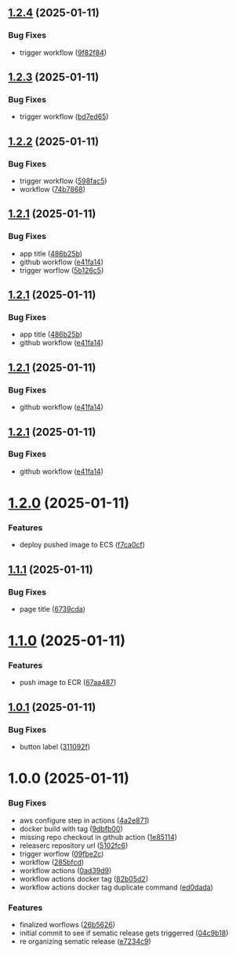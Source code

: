 ## [1.2.4](https://github.com/nirmalbasnet/aws-ecs-deploy/compare/v1.2.3...v1.2.4) (2025-01-11)


### Bug Fixes

* trigger workflow ([9f82f84](https://github.com/nirmalbasnet/aws-ecs-deploy/commit/9f82f84a0f9d7ca935b089838804e40f20acd934))

## [1.2.3](https://github.com/nirmalbasnet/aws-ecs-deploy/compare/v1.2.2...v1.2.3) (2025-01-11)


### Bug Fixes

* trigger workflow ([bd7ed65](https://github.com/nirmalbasnet/aws-ecs-deploy/commit/bd7ed6578432996f734c1b3eb9d1dcc360a9bedd))

## [1.2.2](https://github.com/nirmalbasnet/aws-ecs-deploy/compare/v1.2.1...v1.2.2) (2025-01-11)


### Bug Fixes

* trigger workflow ([598fac5](https://github.com/nirmalbasnet/aws-ecs-deploy/commit/598fac5a928e1ad3751c0561056650aa1cc3da84))
* workflow ([74b7868](https://github.com/nirmalbasnet/aws-ecs-deploy/commit/74b78681b7561a045a73967a1e4fb8e0375ae404))

## [1.2.1](https://github.com/nirmalbasnet/aws-ecs-deploy/compare/v1.2.0...v1.2.1) (2025-01-11)


### Bug Fixes

* app title ([486b25b](https://github.com/nirmalbasnet/aws-ecs-deploy/commit/486b25ba253f9bcb139d9108e2f3e2c39c5381e2))
* github workflow ([e41fa14](https://github.com/nirmalbasnet/aws-ecs-deploy/commit/e41fa14a91efe9f99f59d2565a9156575c76137f))
* trigger worflow ([5b126c5](https://github.com/nirmalbasnet/aws-ecs-deploy/commit/5b126c5a80b58e797b0bfafb4a6fa563e431099d))

## [1.2.1](https://github.com/nirmalbasnet/aws-ecs-deploy/compare/v1.2.0...v1.2.1) (2025-01-11)


### Bug Fixes

* app title ([486b25b](https://github.com/nirmalbasnet/aws-ecs-deploy/commit/486b25ba253f9bcb139d9108e2f3e2c39c5381e2))
* github workflow ([e41fa14](https://github.com/nirmalbasnet/aws-ecs-deploy/commit/e41fa14a91efe9f99f59d2565a9156575c76137f))

## [1.2.1](https://github.com/nirmalbasnet/aws-ecs-deploy/compare/v1.2.0...v1.2.1) (2025-01-11)


### Bug Fixes

* github workflow ([e41fa14](https://github.com/nirmalbasnet/aws-ecs-deploy/commit/e41fa14a91efe9f99f59d2565a9156575c76137f))

## [1.2.1](https://github.com/nirmalbasnet/aws-ecs-deploy/compare/v1.2.0...v1.2.1) (2025-01-11)


### Bug Fixes

* github workflow ([e41fa14](https://github.com/nirmalbasnet/aws-ecs-deploy/commit/e41fa14a91efe9f99f59d2565a9156575c76137f))

# [1.2.0](https://github.com/nirmalbasnet/aws-ecs-deploy/compare/v1.1.1...v1.2.0) (2025-01-11)


### Features

* deploy pushed image to ECS ([f7ca0cf](https://github.com/nirmalbasnet/aws-ecs-deploy/commit/f7ca0cf2326164e08ad16a86d6740ba9a6d7e8b2))

## [1.1.1](https://github.com/nirmalbasnet/aws-ecs-deploy/compare/v1.1.0...v1.1.1) (2025-01-11)


### Bug Fixes

* page title ([6739cda](https://github.com/nirmalbasnet/aws-ecs-deploy/commit/6739cdaae00cc5061d92b98d5495975ec1b1b9fc))

# [1.1.0](https://github.com/nirmalbasnet/aws-ecs-deploy/compare/v1.0.1...v1.1.0) (2025-01-11)


### Features

* push image to ECR ([67aa487](https://github.com/nirmalbasnet/aws-ecs-deploy/commit/67aa48758629384960be48bc1587fb278cb3c9c9))

## [1.0.1](https://github.com/nirmalbasnet/aws-ecs-deploy/compare/v1.0.0...v1.0.1) (2025-01-11)


### Bug Fixes

* button label ([311092f](https://github.com/nirmalbasnet/aws-ecs-deploy/commit/311092fc953ae6c82eeb4d77524303adb0a32905))

# 1.0.0 (2025-01-11)


### Bug Fixes

* aws configure step in actions ([4a2e871](https://github.com/nirmalbasnet/aws-ecs-deploy/commit/4a2e871d707f386519a142e52646062ae9420276))
* docker build with tag ([9dbfb00](https://github.com/nirmalbasnet/aws-ecs-deploy/commit/9dbfb00b29e95423a992d7fa41c784600065a722))
* missing repo checkout in github action ([1e85114](https://github.com/nirmalbasnet/aws-ecs-deploy/commit/1e85114fbb1eb1582c342f9acdb0b65d82591f25))
* releaserc repository url ([5102fc6](https://github.com/nirmalbasnet/aws-ecs-deploy/commit/5102fc6a61a192eeff1fbc341ddbfa72959cf8eb))
* trigger worflow ([09fbe2c](https://github.com/nirmalbasnet/aws-ecs-deploy/commit/09fbe2c05913d57f998503a72c21edb9b8093c24))
* workflow ([285bfcd](https://github.com/nirmalbasnet/aws-ecs-deploy/commit/285bfcd97838106c99f9049000f7d2dc428865c7))
* workflow actions ([0ad39d9](https://github.com/nirmalbasnet/aws-ecs-deploy/commit/0ad39d967bb9a54afe03246343f3cf1e80f5c765))
* workflow actions docker tag ([82b05d2](https://github.com/nirmalbasnet/aws-ecs-deploy/commit/82b05d2457a555f107cf4691cb614b64327c5e86))
* workflow actions docker tag duplicate command ([ed0dada](https://github.com/nirmalbasnet/aws-ecs-deploy/commit/ed0dadad15a777d4d8d728ab998577c54c80bd1e))


### Features

* finalized worflows ([26b5626](https://github.com/nirmalbasnet/aws-ecs-deploy/commit/26b5626e28f88838a92fd1c00bcdfebfb4faca1c))
* initial commit to see if sematic release gets triggerred ([04c9b18](https://github.com/nirmalbasnet/aws-ecs-deploy/commit/04c9b18ca830a14dfdfb46c8dc68797091e2c1fe))
* re organizing sematic release ([e7234c9](https://github.com/nirmalbasnet/aws-ecs-deploy/commit/e7234c93bd116c32c312242959090fa84bef8c62))
